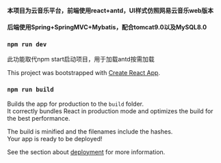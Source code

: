 #### 本项目为云音乐平台，前端使用react+antd，UI样式仿照网易云音乐web版本



#### 后端使用Spring+SpringMVC+Mybatis，配合tomcat9.0以及MySQL8.0



### `npm run dev`

此功能取代npm start启动项目，用于加载antd按需加载

This project was bootstrapped with [Create React App](https://github.com/facebook/create-react-app).

### `npm run build`

Builds the app for production to the `build` folder.<br />
It correctly bundles React in production mode and optimizes the build for the best performance.

The build is minified and the filenames include the hashes.<br />
Your app is ready to be deployed!

See the section about [deployment](https://facebook.github.io/create-react-app/docs/deployment) for more information.

